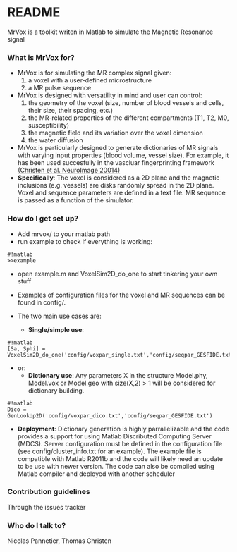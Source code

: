 # README #

MrVox is a toolkit writen in Matlab to simulate the Magnetic Resonance 
signal


### What is MrVox for? ###

* MrVox is for simulating the MR complex signal given:
    1. a voxel with a user-defined microstructure
    2. a MR pulse sequence  
* MrVox is designed with versatility in mind and user can control:
    1. the geometry of the voxel (size, number of blood vessels and cells, their size, their spacing, etc.)
    2. the MR-related properties of the different compartments (T1, T2, M0, susceptibility)
    3. the magnetic field and its variation over the voxel dimension
    4. the water diffusion  
* MrVox is particularly designed to generate dictionaries of MR signals with varying input properties (blood volume, vessel size). 
For example, it has been used succesfully in the vascluar fingerprinting framework 
[(Christen et al. NeuroImage 20014)](http://www.sciencedirect.com/science/article/pii/S1053811913012019)
* **Specifically**: The voxel is considered as a 2D plane and the magnetic inclusions (e.g. vessels) 
are disks randomly spread in the 2D plane. Voxel and sequence parameters are defined in a text file.
MR sequence is passed as a function of the simulator.

### How do I get set up? ###

* Add mrvox/ to your matlab path
* run example to check if everything is working:
```
#!matlab
>>example
```
* open example.m and VoxelSim2D_do_one to start tinkering your own stuff
* Examples of configuration files for the voxel and MR sequences can be found in config/.
* The two main use cases are:

    * **Single/simple use**:
```
#!matlab
[Sa, Sphi] = VoxelSim2D_do_one('config/voxpar_single.txt','config/seqpar_GESFIDE.txt')
```

* or:
    * **Dictionary use**: Any parameters X in the structure Model.phy, Model.vox or Model.geo with size(X,2) > 1 will be considered for dictionary building.
```
#!matlab
Dico = GenLookUp2D('config/voxpar_dico.txt','config/seqpar_GESFIDE.txt')
```

* **Deployment**: Dictionary generation is highly parrallelizable and the code
provides a support for using Matlab Discributed Computing Server (MDCS). Server
configuration must be defined in the configuration file (see config/cluster_info.txt for an example).
The example file is compatible with Matlab R2011b and the code will likely need an update
to be use with newer version. The code can also be compiled using Matlab compiler and deployed with another scheduler


### Contribution guidelines ###

Through the issues tracker 

### Who do I talk to? ###

Nicolas Pannetier, Thomas Christen